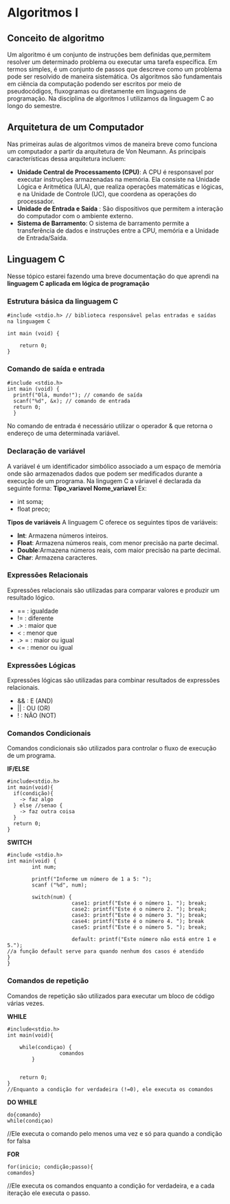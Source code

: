 # Algoritmos I

## Conceito de algoritmo

Um algoritmo é um conjunto de instruções bem definidas que,permitem resolver um determinado problema ou executar uma tarefa específica. Em termos simples, é um conjunto de passos que descreve como um problema pode ser resolvido de maneira sistemática. Os algoritmos são fundamentais em ciência da computação podendo ser escritos por meio de pseudocódigos, fluxogramas ou diretamente em linguagens de programação. Na disciplina de algoritmos I utilizamos da linguagem C ao longo do semestre.

## Arquitetura de um Computador

Nas primeiras aulas de algoritmos vimos de maneira breve como funciona um computador a partir da arquitetura de Von Neumann. As principais características dessa arquitetura incluem:

- **Unidade Central de Processamento (CPU)**: A CPU é responsavel por executar instruções armazenadas na memória. Ela consiste na Unidade Lógica e Aritmética (ULA), que realiza operações matemáticas e lógicas, e na Unidade de Controle (UC), que coordena as operações do processador.
- **Unidade de Entrada e Saída** : São dispositivos que permitem a interação do computador com o ambiente externo.
- **Sistema de Barramento**: O sistema de barramento permite a transferência de dados e instruções entre a CPU, memória e a Unidade de Entrada/Saída.

## Linguagem C

Nesse tópico estarei fazendo uma breve documentação do que aprendi na **linguagem C aplicada em lógica de programação**

### Estrutura básica da linguagem C

```
#include <stdio.h> // biblioteca responsável pelas entradas e saídas na linguagem C

int main (void) {

    return 0;
}
```

### Comando de saída e entrada

```
#include <stdio.h>
int main (void) {
  printf("Olá, mundo!"); // comando de saída
  scanf("%d", &x); // comando de entrada
  return 0;
  }
```

No comando de entrada é necessário utilizar o operador & que retorna o endereço de uma determinada variável.

### Declaração de variável

A variável é um identificador simbólico associado a um espaço de memória onde são armazenados dados que podem ser medificados durante a execução de um programa.
Na lingugem C a váriavel é declarada da seguinte forma: **Tipo_variavel Nome_variavel**
Ex:

- int soma;
- float preco;

**Tipos de variáveis**
A linguagem C oferece os seguintes tipos de variáveis:

- **Int**: Armazena números inteiros.
- **Float**: Armazena números reais, com menor precisão na parte decimal.
- **Double**:Armazena números reais, com maior precisão na parte decimal.
- **Char**: Armazena caracteres.

### Expressões Relacionais

Expressões relacionais são utilizadas para comparar valores e produzir um resultado lógico.

- == : igualdade
- != : diferente
- .> : maior que
- < : menor que
- .> = : maior ou igual
- <= : menor ou igual

### Expressões Lógicas

Expressões lógicas são utilizadas para combinar resultados de expressões relacionais.

- && : E (AND)
- || : OU (OR)
- ! : NÃO (NOT)

### Comandos Condicionais

Comandos condicionais são utilizados para controlar o fluxo de execução de um programa.

**IF/ELSE**

```
#include<stdio.h>
int main(void){
  if(condição){
    -> faz algo
  } else //senao {
    -> faz outra coisa
  }
  return 0;
}
```

**SWITCH**

```
#include <stdio.h>
int main(void) {
		int num;

		printf("Informe um número de 1 a 5: ");
		scanf ("%d", num);

		switch(num) {
					 case1: printf("Este é o número 1. "); break;
					 case2: printf("Este é o número 2. "); break;
					 case3: printf("Este é o número 3. "); break;
					 case4: printf("Este é o número 4. "); break
					 case5: printf("Este é o número 5. "); break;

					 default: printf("Este número não está entre 1 e 5.");
//a função default serve para quando nenhum dos casos é atendido
}
}
```

### Comandos de repetição

Comandos de repetição são utilizados para executar um bloco de código várias vezes.

**WHILE**

```
#include<stdio.h>
int main(void){

	while(condiçao) {
				 comandos
		}


	return 0;
}
//Enquanto a condição for verdadeira (!=0), ele executa os comandos
```

**DO WHILE**

```
do{comando}
while(condiçao)
```

//Ele executa o comando pelo menos uma vez e só para quando a condição for falsa

**FOR**

```
for(inicio; condição;passo){
comandos}
```

//Ele executa os comandos enquanto a condição for verdadeira, e a cada iteração ele executa o passo.

